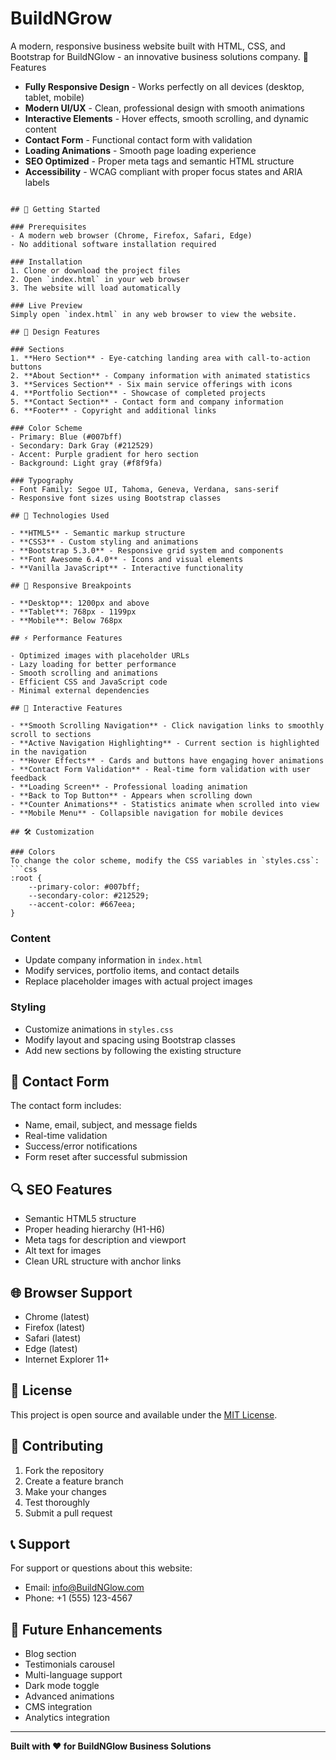 # BuildNGrow
A modern, responsive business website built with HTML, CSS, and Bootstrap for BuildNGlow - an innovative business solutions company.
🌟 Features

- **Fully Responsive Design** - Works perfectly on all devices (desktop, tablet, mobile)
- **Modern UI/UX** - Clean, professional design with smooth animations
- **Interactive Elements** - Hover effects, smooth scrolling, and dynamic content
- **Contact Form** - Functional contact form with validation
- **Loading Animations** - Smooth page loading experience
- **SEO Optimized** - Proper meta tags and semantic HTML structure
- **Accessibility** - WCAG compliant with proper focus states and ARIA labels

```

## 🚀 Getting Started

### Prerequisites
- A modern web browser (Chrome, Firefox, Safari, Edge)
- No additional software installation required

### Installation
1. Clone or download the project files
2. Open `index.html` in your web browser
3. The website will load automatically

### Live Preview
Simply open `index.html` in any web browser to view the website.

## 🎨 Design Features

### Sections
1. **Hero Section** - Eye-catching landing area with call-to-action buttons
2. **About Section** - Company information with animated statistics
3. **Services Section** - Six main service offerings with icons
4. **Portfolio Section** - Showcase of completed projects
5. **Contact Section** - Contact form and company information
6. **Footer** - Copyright and additional links

### Color Scheme
- Primary: Blue (#007bff)
- Secondary: Dark Gray (#212529)
- Accent: Purple gradient for hero section
- Background: Light gray (#f8f9fa)

### Typography
- Font Family: Segoe UI, Tahoma, Geneva, Verdana, sans-serif
- Responsive font sizes using Bootstrap classes

## 🔧 Technologies Used

- **HTML5** - Semantic markup structure
- **CSS3** - Custom styling and animations
- **Bootstrap 5.3.0** - Responsive grid system and components
- **Font Awesome 6.4.0** - Icons and visual elements
- **Vanilla JavaScript** - Interactive functionality

## 📱 Responsive Breakpoints

- **Desktop**: 1200px and above
- **Tablet**: 768px - 1199px
- **Mobile**: Below 768px

## ⚡ Performance Features

- Optimized images with placeholder URLs
- Lazy loading for better performance
- Smooth scrolling and animations
- Efficient CSS and JavaScript code
- Minimal external dependencies

## 🎯 Interactive Features

- **Smooth Scrolling Navigation** - Click navigation links to smoothly scroll to sections
- **Active Navigation Highlighting** - Current section is highlighted in the navigation
- **Hover Effects** - Cards and buttons have engaging hover animations
- **Contact Form Validation** - Real-time form validation with user feedback
- **Loading Screen** - Professional loading animation
- **Back to Top Button** - Appears when scrolling down
- **Counter Animations** - Statistics animate when scrolled into view
- **Mobile Menu** - Collapsible navigation for mobile devices

## 🛠️ Customization

### Colors
To change the color scheme, modify the CSS variables in `styles.css`:
```css
:root {
    --primary-color: #007bff;
    --secondary-color: #212529;
    --accent-color: #667eea;
}
```

### Content
- Update company information in `index.html`
- Modify services, portfolio items, and contact details
- Replace placeholder images with actual project images

### Styling
- Customize animations in `styles.css`
- Modify layout and spacing using Bootstrap classes
- Add new sections by following the existing structure

## 📧 Contact Form

The contact form includes:
- Name, email, subject, and message fields
- Real-time validation
- Success/error notifications
- Form reset after successful submission

## 🔍 SEO Features

- Semantic HTML5 structure
- Proper heading hierarchy (H1-H6)
- Meta tags for description and viewport
- Alt text for images
- Clean URL structure with anchor links

## 🌐 Browser Support

- Chrome (latest)
- Firefox (latest)
- Safari (latest)
- Edge (latest)
- Internet Explorer 11+

## 📄 License

This project is open source and available under the [MIT License](LICENSE).

## 🤝 Contributing

1. Fork the repository
2. Create a feature branch
3. Make your changes
4. Test thoroughly
5. Submit a pull request

## 📞 Support

For support or questions about this website:
- Email: info@BuildNGlow.com
- Phone: +1 (555) 123-4567

## 🚀 Future Enhancements

- Blog section
- Testimonials carousel
- Multi-language support
- Dark mode toggle
- Advanced animations
- CMS integration
- Analytics integration

---

**Built with ❤️ for BuildNGlow Business Solutions** 
